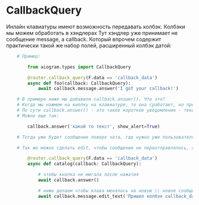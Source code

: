 # CallbackQuery

Инлайн клавиатуры имеют возможность передавать колбэк.
Колбэки мы можем обработать в хэндлерах
Тут хэндлер уже принимает не сообщение message, а callback. Который впрочем содержит практически такой же набор полей, расширенный колбэк датой:

```python
	# Пример:

		from aiogram.types import CallbackQuery

		@router.callback_query(F.data == 'callback_data')
		async def foo(callback: CallbackQuery):
			await callback.message.answer('I got your callback!')

	# В примере ниже мы добавили callback.answer(). Что это?
	# Когда мы нажмем на кнопку на клавиатуре, то она сработает, но продолжит гореть. Так происходит потому что ТГ еще не видит, что мы уже получили колбэк.
	# По сути callback.answer() - это такое короткое уведомление - текст поверх чата, который сам пропадает через секунду. Если туда не передавать аргументов, то его не будет, зато кнопка не будет мигать слишком долго.
	# Можно еще так:

		callback.answer('какой то текст', show_alert=True)

	# Тогда уже будет сообщение поверх чата, где нужно уже пользователя нажать на кнопку, то есть более "навязчивое" уведомление

	# Так же можно сделать edit, чтобы сообщение не переотправлялось, а менялось последнее:

		@router.callback_query(F.data == 'callback_data')
		async def catalog(callback: CallbackQuery):

			# чтобы кнопка не мигала после нажатия
			await callback.answer()

			# ниже делаем чтобы клава менялась на новую \\ новое сообщение, без отправки нового сообщения
			await callback.message.edit_text('Пришел колбэк callback_data', reply_markup=await kb.inline_cars())

```